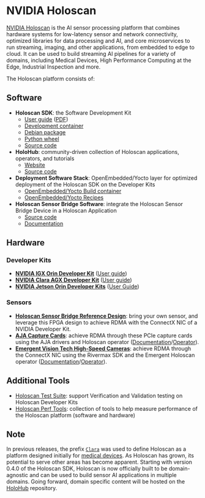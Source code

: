 # NVIDIA Holoscan

[NVIDIA Holoscan](https://developer.nvidia.com/holoscan-sdk) is the AI sensor processing platform that combines hardware systems for low-latency sensor and network connectivity, optimized libraries for data processing and AI, and core microservices to run streaming, imaging, and other applications, from embedded to edge to cloud. It can be used to build streaming AI pipelines for a variety of domains, including Medical Devices, High Performance Computing at the Edge, Industrial Inspection and more.

The Holoscan platform consists of:

## Software

* **Holoscan SDK**: the Software Development Kit
    * [User guide](https://docs.nvidia.com/clara-holoscan/sdk-user-guide/index.html) ([PDF](https://developer.nvidia.com/downloads/holoscan-sdk-user-guide))
    * [Development container](https://catalog.ngc.nvidia.com/orgs/nvidia/teams/clara-holoscan/containers/holoscan)
    * [Debian package](https://catalog.ngc.nvidia.com/orgs/nvidia/teams/clara-holoscan/resources/holoscan_dev_deb)
    * [Python wheel](https://pypi.org/project/holoscan)
    * [Source code](https://github.com/nvidia-holoscan/holoscan-sdk)
* **HoloHub**: community-driven collection of Holoscan applications, operators, and tutorials
    * [Website](https://nvidia-holoscan.github.io/holohub)
    * [Source code](https://github.com/nvidia-holoscan/holohub)
* **Deployment Software Stack**: OpenEmbedded/Yocto layer for optimized deployment of the Holoscan SDK on the Developer Kits
    * [OpenEmbedded/Yocto Build container](https://catalog.ngc.nvidia.com/orgs/nvidia/teams/clara-holoscan/containers/holoscan-oe-builder)
    * [OpenEmbedded/Yocto Recipes](https://github.com/nvidia-holoscan/meta-tegra-holoscan)
* **Holoscan Sensor Bridge Software**: integrate the Holoscan Sensor Bridge Device in a Holoscan Application
    * [Source code](https://github.com/nvidia-holoscan/holoscan-sensor-bridge)
    * [Documentation](https://docs.nvidia.com/holoscan/sensor-bridge/latest)

## Hardware

### Developer Kits

* [**NVIDIA IGX Orin Developer Kit**](https://www.nvidia.com/en-us/edge-computing/products/igx/) ([User guide](https://github.com/nvidia-holoscan/holoscan-docs/blob/main/devkits/nvidia-igx-orin/nvidia_igx_orin_user_guide.md))
* [**NVIDIA Clara AGX Developer Kit**](https://www.nvidia.com/en-gb/clara/intelligent-medical-instruments/) ([User guide](https://github.com/nvidia-holoscan/holoscan-docs/blob/main/devkits/clara-agx/clara_agx_user_guide.md))
* [**NVIDIA Jetson Orin Developer Kits**](https://www.nvidia.com/en-us/autonomous-machines/embedded-systems/jetson-orin/) ([User Guide](https://developer.nvidia.com/embedded/learn/jetson-agx-orin-devkit-user-guide/index.html))

### Sensors

* [**Holoscan Sensor Bridge Reference Design**](https://www.latticesemi.com/products/developmentboardsandkits/certuspro-nx-sensor-to-ethernet-bridge-board): bring your own sensor, and leverage this FPGA design to achieve RDMA with the ConnectX NIC of a NVIDIA Developer Kit.
* [**AJA Capture Cards**](https://emergentvisiontec.com/): achieve RDMA through these PCIe capture cards using the AJA drivers and Holoscan operator ([Documentation](https://www.aja.com/nav/products-desktop-io)/[Operator](https://docs.nvidia.com/holoscan/sdk-user-guide/api/cpp/classholoscan_1_1ops_1_1ajasourceop.html)).
* [**Emergent Vision Tech High-Speed Cameras**](https://emergentvisiontec.com/): achieve RDMA through the ConnectX NIC using the Rivermax SDK and the Emergent Holoscan operator ([Documentation](https://docs.nvidia.com/holoscan/sdk-user-guide/emergent_setup.html)/[Operator](https://github.com/nvidia-holoscan/holohub/tree/main/operators/emergent_source)).

## Additional Tools

* [Holoscan Test Suite](https://github.com/nvidia-holoscan/holoscan-test-suite): support Verification and Validation testing on Holoscan Developer Kits
* [Holoscan Perf Tools](https://github.com/nvidia-holoscan/holoscan-perf-tools): collection of tools to help measure performance of the Holoscan platform (software and hardware)

## Note

In previous releases, the prefix [`Clara`](https://developer.nvidia.com/industries/healthcare) was used to define Holoscan as a platform designed initially for [medical devices](https://www.nvidia.com/en-us/clara/developer-kits/). As Holoscan has grown, its potential to serve other areas has become apparent. Starting with version 0.4.0 of the Holoscan SDK, Holoscan is now officially built to be domain-agnostic and can be used to build sensor AI applications in multiple domains. Going forward, domain specific content will be hosted on the [HoloHub](https://github.com/nvidia-holoscan/holohub) repository.
